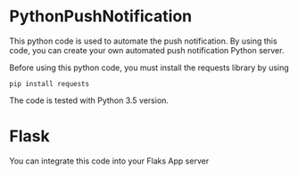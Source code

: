 # PythonPushNotification
This python code is used to automate the push notification. 
By using this code, you can create your own automated push notification Python server.

Before using this python code, you must install the requests library by using

```
pip install requests
```

The code is tested with Python 3.5 version.

# Flask

You can integrate this code into your Flaks App server
